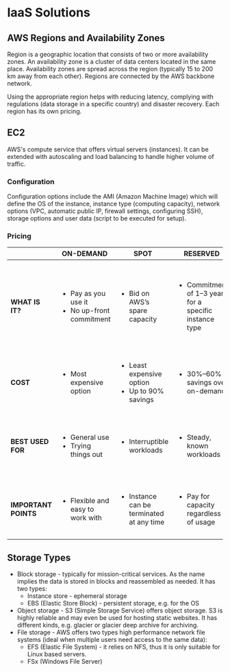 # IaaS Solutions

## AWS Regions and Availability Zones

Region is a geographic location that consists of two or more availability zones. An availability zone is a cluster of data centers located in the same place. Availability zones are spread across the region (typically 15 to 200 km away from each other). Regions are connected by the AWS backbone network. 

Using the appropriate region helps with reducing latency, complying with regulations (data storage in a specific country) and disaster recovery. Each region has its own pricing.

## EC2

AWS's compute service that offers virtual servers (instances). It can be extended with autoscaling and load balancing to handle higher volume of traffic.

### Configuration

Configuration options include the AMI (Amazon Machine Image) which will define the OS of the instance, instance type (computing capacity), network options (VPC, automatic public IP, firewall settings, configuring SSH), storage options and user data (script to be executed for setup).

### Pricing

|                      | ON-DEMAND                                                          | SPOT                                                               | RESERVED                                                               | SAVINGS PLAN                                                                                                       |
|----------------------|--------------------------------------------------------------------|--------------------------------------------------------------------|------------------------------------------------------------------------|--------------------------------------------------------------------------------------------------------------------|
| **WHAT IS IT?**      | <ul><li>Pay as you use it</li><li>No up-front commitment</li></ul> | <ul><li>Bid on AWS’s spare capacity</li></ul>                      | <ul><li>Commitment of 1–3 years for a specific instance type</li></ul> | <ul><li>Commitment of 1–3 years on spend</li><li>Savings on the commitment; on-demand pricing after that</li></ul> |
| **COST**             | <ul><li>Most expensive option</li></ul>                            | <ul><li>Least expensive option</li><li>Up to 90% savings</li></ul> | <ul><li>30%–60% savings over on-demand</li></ul>                       | <ul><li>Up to 72% savings over on-demand</li></ul>                                                                 |
| **BEST USED FOR**    | <ul><li>General use</li><li>Trying things out</li></ul>            | <ul><li>Interruptible workloads</li></ul>                          | <ul><li>Steady, known workloads</li></ul>                              | <ul><li>Steady, known workloads</li><li>More flexibility than RI</li></ul>                                         |
| **IMPORTANT POINTS** | <ul><li>Flexible and easy to work with</li></ul>                   | <ul><li>Instance can be terminated at any time</li></ul>           | <ul><li>Pay for capacity regardless of usage</li></ul>                 | <ul><li>Introduced 2019</li><li>Flexible and easy to work with</li></ul>                                           |

## Storage Types

* Block storage - typically for mission-critical services. As the name implies the data is stored in blocks and reassembled as needed. It has two types:
    * Instance store - ephemeral storage
    * EBS (Elastic Store Block) - persistent storage, e.g. for the OS
* Object storage - S3 (Simple Storage Service) offers object storage. S3 is highly reliable and may even be used for hosting static websites. It has different kinds, e.g. glacier or glacier deep archive for archiving.
* File storage - AWS offers two types high performance network file systems (ideal when multiple users need access to the same data):
    * EFS (Elastic File System) - it relies on NFS, thus it is only suitable for Linux based servers.
    * FSx (Windows File Server)